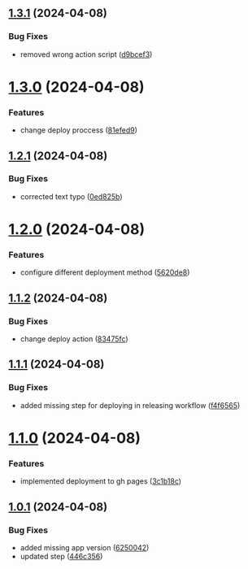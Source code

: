 ## [1.3.1](https://github.com/cesarj41/portfolio_monorepo/compare/v1.3.0...v1.3.1) (2024-04-08)


### Bug Fixes

* removed wrong action script ([d9bcef3](https://github.com/cesarj41/portfolio_monorepo/commit/d9bcef30c153afa12ccf4c016405b5eff0e61b56))

# [1.3.0](https://github.com/cesarj41/portfolio_monorepo/compare/v1.2.1...v1.3.0) (2024-04-08)


### Features

* change deploy proccess ([81efed9](https://github.com/cesarj41/portfolio_monorepo/commit/81efed9f8a4b44af7c8d73612b0e10e90dd4fea9))

## [1.2.1](https://github.com/cesarj41/portfolio_monorepo/compare/v1.2.0...v1.2.1) (2024-04-08)


### Bug Fixes

* corrected text typo ([0ed825b](https://github.com/cesarj41/portfolio_monorepo/commit/0ed825b1b65282ca47984f3f3d7b2cd1752cfb45))

# [1.2.0](https://github.com/cesarj41/portfolio_monorepo/compare/v1.1.2...v1.2.0) (2024-04-08)


### Features

* configure different deployment method ([5620de8](https://github.com/cesarj41/portfolio_monorepo/commit/5620de8083b5078b9bd78111b513696e685ed7d1))

## [1.1.2](https://github.com/cesarj41/portfolio_monorepo/compare/v1.1.1...v1.1.2) (2024-04-08)


### Bug Fixes

* change deploy action ([83475fc](https://github.com/cesarj41/portfolio_monorepo/commit/83475fc19a084e2b3936b0dd0c8fbb2140e7f4af))

## [1.1.1](https://github.com/cesarj41/portfolio_monorepo/compare/v1.1.0...v1.1.1) (2024-04-08)


### Bug Fixes

* added missing step for deploying in releasing workflow ([f4f6565](https://github.com/cesarj41/portfolio_monorepo/commit/f4f656554c6edbabd5267a683330f2be9273053e))

# [1.1.0](https://github.com/cesarj41/portfolio_monorepo/compare/v1.0.1...v1.1.0) (2024-04-08)


### Features

* implemented deployment to gh pages ([3c1b18c](https://github.com/cesarj41/portfolio_monorepo/commit/3c1b18c50cad682da27dcd761338e7516c3171dd))

## [1.0.1](https://github.com/cesarj41/portfolio_monorepo/compare/v1.0.0...v1.0.1) (2024-04-08)


### Bug Fixes

* added missing app version ([6250042](https://github.com/cesarj41/portfolio_monorepo/commit/62500423457facf931c6d9b8649ee4bd01f1bb33))
* updated step ([446c356](https://github.com/cesarj41/portfolio_monorepo/commit/446c3563e1c99103b29cc2e325b018094dbd24da))
